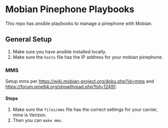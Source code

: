 # Mobian Pinephone Playbooks

This repo has ansible playbooks to manage a pinephone with Mobian. 

## General Setup

1. Make sure you have ansible installed locally.
2. Make sure the `hosts` file has the IP address for your mobian pinephone.

### MMS 

Setup mms per https://wiki.mobian-project.org/doku.php?id=mms and https://forum.pine64.org/showthread.php?tid=12491. 

#### Steps

1. Make sure the `files/mms` file has the correct settings for your carrier, mine is Verizon.
2. Then you can `make mms`.
